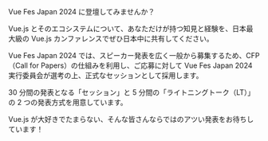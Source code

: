 Vue Fes Japan 2024 に登壇してみませんか？

Vue.js とそのエコシステムについて、あなただけが持つ知見と経験を、日本最大級の Vue.js カンファレンスでぜひ日本中に共有してください。

Vue Fes Japan 2024 では、スピーカー発表を広く一般から募集するため、CFP（Call for Papers）の仕組みを利用し、ご応募に対して Vue Fes Japan 2024 実行委員会が選考の上、正式なセッションとして採用します。

30 分間の発表となる「セッション」と 5 分間の「ライトニングトーク（LT）」の 2 つの発表方式を用意しています。

Vue.js が大好きでたまらない、そんな皆さんならではのアツい発表をお待ちしています！
